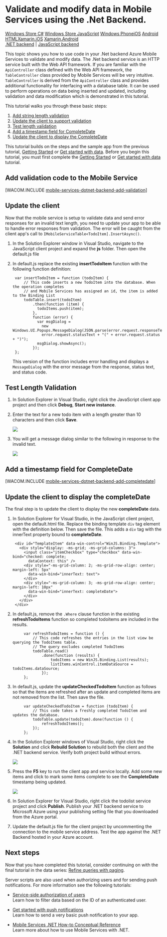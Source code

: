 <properties linkid="develop-mobile-tutorials-dotnet-backend-validate-modify-and-augment-data-javascript" urlDisplayName="Validate and Modify Data" pageTitle="Use the .Net backend to validate and modify data (Windows Store) | Mobile Dev Center" metaKeywords="" description="Learn how to validate, modify, and augment data for your Javascript Windows Store app with .Net backend Windows Azure Mobile Services." metaCanonical="" services="" documentationCenter="Mobile" title="Validate and modify data in Mobile Services by using the .Net backend" authors="wesmc" solutions="" manager="" editor="" />




# Validate and modify data in Mobile Services using the .Net Backend.

<div class="dev-center-tutorial-selector sublanding">
<a href="/zh-cn/documentation/articles/mobile-services-dotnet-backend-windows-store-dotnet-validate-modify-data/" title="Windows Store C#">Windows Store C#</a>
<a href="/zh-cn/documentation/articles/mobile-services-dotnet-backend-windows-store-javascript-validate-modify-data/" title="Windows Store JavaScript" class="current">Windows Store JavaScript</a>
<a href="/zh-cn/documentation/articles/mobile-services-dotnet-backend-windows-phone-validate-modify-data/" title="Windows Phone">Windows Phone</a><a href="/zh-cn/develop/mobile/tutorials/validate-modify-and-augment-data-ios" title="iOS">iOS</a>
<a href="/zh-cn/develop/mobile/tutorials/validate-modify-and-augment-data-android" title="Android">Android</a>
<a href="/zh-cn/develop/mobile/tutorials/validate-modify-and-augment-data-html" title="HTML">HTML</a><a href="/zh-cn/develop/mobile/tutorials/validate-modify-and-augment-data-xamarin-ios" title="Xamarin.iOS">Xamarin.iOS</a>
<a href="/zh-cn/develop/mobile/tutorials/validate-modify-and-augment-data-xamarin-android" title="Xamarin.Android">Xamarin.Android</a>
</div>


<div class="dev-center-tutorial-subselector">
	<a href="/zh-cn/documentation/articles/mobile-services-dotnet-backend-windows-store-javascript-validate-modify-data/" title=".NET backend" class="current">.NET backend</a> | 
	<a href="/zh-cn/documentation/articles/mobile-services-windows-store-javascript-validate-modify-data-server-scripts/"  title="JavaScript backend">JavaScript backend</a>
</div>

This topic shows you how to use code in your .Net backend Azure Mobile Services to validate and modify data. The .Net backend service is an HTTP service built with the Web API framework. If you are familiar with the `ApiController` class defined with the Web API framework, the `TableController` class provided by Mobile Services will be very intuitive. `TableController` is derived from the `ApiController` class and provides additional functionality for interfacing with a database table. It can be used to perform operations on data being inserted and updated, including validation and data modification which is demonstrated in this tutorial. 

This tutorial walks you through these basic steps:

1. [Add string length validation]
2. [Update the client to support validation]
3. [Test length validation]
4. [Add a timestamp field for CompleteDate]
5. [Update the client to display the CompleteDate]

This tutorial builds on the steps and the sample app from the previous tutorial, [Getting Started] or [Get started with data]. Before you begin this tutorial, you must first complete the [Getting Started] or [Get started with data] tutorial.  

## <a name="string-length-validation"></a>Add validation code to the Mobile Service

[WACOM.INCLUDE [mobile-services-dotnet-backend-add-validation](../includes/mobile-services-dotnet-backend-add-validation.md)]


## <a name="update-client-validation"></a>Update the client

Now that the mobile service is setup to validate data and send error responses for an invalid text length, you need to update your app to be able to handle error responses from validation. The error will be caught from the client app's call to `IMobileServiceTable<TodoItem].InsertAsync()`.

1. In the Solution Explorer window in Visual Studio, navigate to the JavaScript client project and expand the **js** folder. Then open the default.js file

2. In default.js replace the existing **insertTodoItem** function with the following function definition:


        var insertTodoItem = function (todoItem) {
            // This code inserts a new TodoItem into the database. When the operation completes
            // and Mobile Services has assigned an id, the item is added to the Binding List
            todoTable.insert(todoItem)
                .then(function (item) {
                  todoItems.push(item);
                },
                function (error) {
                  var msgDialog =
                    new Windows.UI.Popups.MessageDialog(JSON.parse(error.request.responseText).message,
                    error.request.statusText + "(" + error.request.status + ")");
                  msgDialog.showAsync();
                });
        };

   	This version of the function includes error handling and displays a `MessageDialog` with the error message from the response, status text, and status code.

## <a name="test-length-validation"></a>Test Length Validation

1. In Solution Explorer in Visual Studio, right click the JavaScript client app project and then click **Debug**, **Start new instance**.

2. Enter the text for a new todo item with a length greater than 10 characters and then click **Save**.

    ![][1]

3. You will get a message dialog similar to the following in response to the invalid text.

    ![][2]

## <a name="add-timestamp"></a>Add a timestamp field for CompleteDate


[WACOM.INCLUDE [mobile-services-dotnet-backend-add-completedate](../includes/mobile-services-dotnet-backend-add-completedate.md)]

## <a name="update-client-timestamp"></a>Update the client to display the completeDate

The final step is to update the client to display the new **completeDate** data. 


1. In Solution Explorer for Visual Studio, in the JavaScript client project, open the default.html file. Replace the binding template `div` tag element with the definition below. Then save the file. This adds a `div` tag with the innerText property bound to **completeDate**.
	      
        <div id="TemplateItem" data-win-control="WinJS.Binding.Template">
          <div style="display: -ms-grid; -ms-grid-columns: 3">
            <input class="itemCheckbox" type="checkbox" data-win-bind="checked: complete; 
              dataContext: this" />
            <div style="-ms-grid-column: 2; -ms-grid-row-align: center; margin-left: 5px" 
              data-win-bind="innerText: text">
            </div>
            <div style="-ms-grid-column: 3; -ms-grid-row-align: center; margin-left: 10px" 
              data-win-bind="innerText: completeDate">
            </div>
          </div>
        </div>



2. In default.js, remove the `.Where` clause function in the existing **refreshTodoItems** function so completed todoitems are included in the results.

            var refreshTodoItems = function () {
                // This code refreshes the entries in the list view be querying the TodoItems table.
                // The query excludes completed TodoItems
                todoTable.read()
                    .done(function (results) {
                        todoItems = new WinJS.Binding.List(results);
                        listItems.winControl.itemDataSource = todoItems.dataSource;
                    });
            };


3. In default.js, update the **updateCheckedTodoItem** function as follows so that the items are refreshed after an update and completed items are not removed from the list. Then save the file.	

            var updateCheckedTodoItem = function (todoItem) {
                // This code takes a freshly completed TodoItem and updates the database. 
                todoTable.update(todoItem).done(function () {
                    refreshTodoItems();
                });
            };


4. In the Solution Explorer windows of Visual Studio, right click the **Solution** and click **Rebuild Solution** to rebuild both the client and the .NET backend service. Verify both project build without errors.

    ![][3]
	
5. Press the **F5** key to run the client app and service locally. Add some new items and click to mark some items complete to see the **CompleteDate** timestamp being updated.

    ![][4]

6. In Solution Explorer for Visual Studio, right click the todolist service project and click **Publish**. Publish your .NET backend service to Microsoft Azure using your publishing setting file that you downloaded from the Azure portal.

7. Update the default.js file for the client project by uncommenting the connection to the mobile service address. Test the app against the .NET Backend hosted in your Azure account.




## <a name="next-steps"> </a>Next steps

Now that you have completed this tutorial, consider continuing on with the final tutorial in the data series: [Refine queries with paging].

Server scripts are also used when authorizing users and for sending push notifications. For more information see the following tutorials:

* [Service-side authorization of users]
  <br/>Learn how to filter data based on the ID of an authenticated user.

* [Get started with push notifications] 
  <br/>Learn how to send a very basic push notification to your app.

* [Mobile Services .NET How-to Conceptual Reference]
  <br/>Learn more about how to use Mobile Services with .NET.

<!-- Anchors. -->
[Add string length validation]: #string-length-validation
[Update the client to support validation]: #update-client-validation
[Test length validation]: #test-length-validation
[Add a timestamp field for CompleteDate]: #add-timestamp
[Update the client to display the CompleteDate]: #update-client-timestamp
[Next Steps]: #next-steps

<!-- Images. -->
[1]: ./media/mobile-services-dotnet-backend-windows-store-javascript-validate-modify-data/mobile-services-invalid-text-length.png
[2]: ./media/mobile-services-dotnet-backend-windows-store-javascript-validate-modify-data/mobile-services-invalid-text-length-exception-dialog.png
[3]: ./media/mobile-services-dotnet-backend-windows-store-javascript-validate-modify-data/mobile-services-rebuild-solution.png
[4]: ./media/mobile-services-dotnet-backend-windows-store-javascript-validate-modify-data/mobile-services-final-local-app-run.png



<!-- URLs. -->
[Get started with Mobile Services]: /zh-cn/develop/mobile/tutorials/get-started/#create-new-service
[Service-side authorization of users]: /zh-cn/documentation/articles/mobile-services-dotnet-backend-windows-store-javascript-authorize-users-in-scripts/
[Refine queries with paging]: /zh-cn/develop/mobile/tutorials/add-paging-to-data-dotnet
[Getting Started]: /zh-cn/documentation/articles/mobile-services-dotnet-backend-windows-store-javascript-get-started/
[Get started with data]: /zh-cn/documentation/articles/mobile-services-dotnet-backend-windows-store-javascript-get-started-data/
[Get started with authentication]: /zh-cn/documentation/articles/mobile-services-dotnet-backend-windows-store-javascript-get-started-users/
[Get started with push notifications]: /zh-cn/documentation/articles/mobile-services-dotnet-backend-windows-store-javascript-get-started-push/
[JavaScript and HTML]: /zh-cn/develop/mobile/tutorials/validate-modify-and-augment-data-js

[Management Portal]: https://manage.windowsazure.cn/
[Azure Management Portal]: https://manage.windowsazure.cn/
[Mobile Services .NET How-to Conceptual Reference]: /zh-cn/develop/mobile/how-to-guides/work-with-net-client-library
